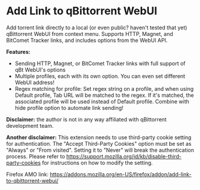 # Add Link to qBittorrent WebUI

Add torrent link directly to a local (or even public? haven't tested that yet)
qBittorrent WebUI from context menu. Supports HTTP, Magnet, and BitComet Tracker
links, and includes options from the WebUI API.

__Features:__
* Sending HTTP, Magnet, or BitComet Tracker links with full support of qBt WebUI's options
* Multiple profiles, each with its own option. You can even set different WebUI address!
* Regex matching for profile: Set regex string on a profile, and when using Default profile, Tab URL will be matched to the regex. If it's matched, the associated profile will be used instead of Default profile. Combine with hide profile option to automate link sending!

__Disclaimer:__ the author is not in any way affiliated with qBittorrent development
team.

__Another disclaimer:__ This extension needs to use third-party cookie setting for
authentication. The "Accept Third-Party Cookies" option must be set as "Always"
or "From visited". Setting it to "Never" will break the authentication process.
Please refer to https://support.mozilla.org/id/kb/disable-third-party-cookies
for instructions on how to modify the setting.

Firefox AMO link: https://addons.mozilla.org/en-US/firefox/addon/add-link-to-qbittorrent-webui/
